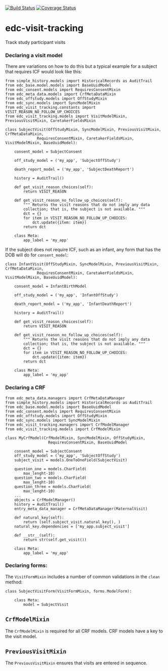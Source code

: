 [![Build Status](https://travis-ci.org/botswana-harvard/edc-visit-tracking.svg?branch=develop)](https://travis-ci.org/botswana-harvard/edc-visit-tracking) [![Coverage Status](https://coveralls.io/repos/botswana-harvard/edc-visit-tracking/badge.svg?branch=develop&service=github)](https://coveralls.io/github/botswana-harvard/edc-visit-tracking?branch=develop)

# edc-visit-tracking

Track study participant visits


### Declaring a visit model

There are variations on how to do this but a typical example for a subject that requires ICF would look like this:

    from simple_history.models import HistoricalRecords as AuditTrail
    from edc_base.model.models import BaseUuidModel
    from edc_consent.models import RequiresConsentMixin
    from edc_meta_data.models import CrfMetaDataMixin
    from edc_offstudy.models import OffStudyMixin
    from edc_sync.models import SyncModelMixin
    from edc_visit_tracking.constants import VISIT_REASON_NO_FOLLOW_UP_CHOICES
    from edc_visit_tracking.models import VisitModelMixin, PreviousVisitMixin, CaretakerFieldsMixin
    
    class SubjectVisit(OffStudyMixin, SyncModelMixin, PreviousVisitMixin, CrfMetaDataMixin,
                  RequiresConsentMixin, CaretakerFieldsMixin, VisitModelMixin, BaseUuidModel):
    
        consent_model = SubjectConsent
    
        off_study_model = ('my_app', 'SubjectOffStudy')
    
        death_report_model = ('my_app', 'SubjectDeathReport')
    
        history = AuditTrail()
    
        def get_visit_reason_choices(self):
            return VISIT_REASON
    
        def get_visit_reason_no_follow_up_choices(self):
            """ Returns the visit reasons that do not imply any data
            collection; that is, the subject is not available. """
            dct = {}
            for item in VISIT_REASON_NO_FOLLOW_UP_CHOICES:
                dct.update({item: item})
            return dct
    
        class Meta:
            app_label = 'my_app'

If the subject does not require ICF, such as an infant, any form that has the DOB will do for `consent_model`:

    class InfantVisit(OffStudyMixin, SyncModelMixin, PreviousVisitMixin, CrfMetaDataMixin,
                  RequiresConsentMixin, CaretakerFieldsMixin, VisitModelMixin, BaseUuidModel):
    
        consent_model = InfantBirthModel
    
        off_study_model = ('my_app', 'InfantOffStudy')
    
        death_report_model = ('my_app', 'InfantDeathReport')
    
        history = AuditTrail()
    
        def get_visit_reason_choices(self):
            return VISIT_REASON
    
        def get_visit_reason_no_follow_up_choices(self):
            """ Returns the visit reasons that do not imply any data
            collection; that is, the subject is not available. """
            dct = {}
            for item in VISIT_REASON_NO_FOLLOW_UP_CHOICES:
                dct.update({item: item})
            return dct
    
        class Meta:
            app_label = 'my_app'

### Declaring a CRF

    from edc_meta_data.managers import CrfMetaDataManager
    from simple_history.models import HistoricalRecords as AuditTrail
    from edc_base.model.models import BaseUuidModel
    from edc_consent.models import RequiresConsentMixin
    from edc_offstudy.models import OffStudyMixin
    from edc_sync.models import SyncModelMixin
    from edc_visit_tracking.managers import CrfModelManager
    from edc_visit_tracking.models import CrfModelMixin

    class MyCrfModel(CrfModelMixin, SyncModelMixin, OffStudyMixin,
                       RequiresConsentMixin, BaseUuidModel
    
        consent_model = SubjectConsent
        off_study_model = ('my_app', 'SubjectOffStudy')
        subject_visit = models.OneToOneField(SubjectVisit)

        question_one = models.CharField(
            max_lenght-10)
        question_two = models.CharField(
            max_lenght-10)
        question_three = models.CharField(
            max_lenght-10)
        ...
        objects = CrfModelManager()
        history = AuditTrail()
        entry_meta_data_manager = CrfMetaDataManager(MaternalVisit)
    
        def natural_key(self):
            return (self.subject_visit.natural_key(), )
        natural_key.dependencies = ['my_app.subject_visit']
    
        def __str__(self):
            return str(self.get_visit())

        class Meta:
            app_label = 'my_app'

### Declaring forms:

The `VisitFormMixin` includes a number of common validations in the `clean` method:

    class SubjectVisitForm(VisitFormMixin, forms.ModelForm):
    
        class Meta:
            model = SubjectVisit

## `CrfModelMixin`

The `CrfModelMixin` is required for all CRF models. CRF models have a key to the visit model.

## `PreviousVisitMixin`

The `PreviousVisitMixin` ensures that visits are entered in sequence.
